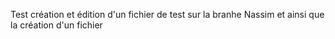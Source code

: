Test création et édition d'un fichier de test sur la branhe Nassim et ainsi que la création d'un fichier
